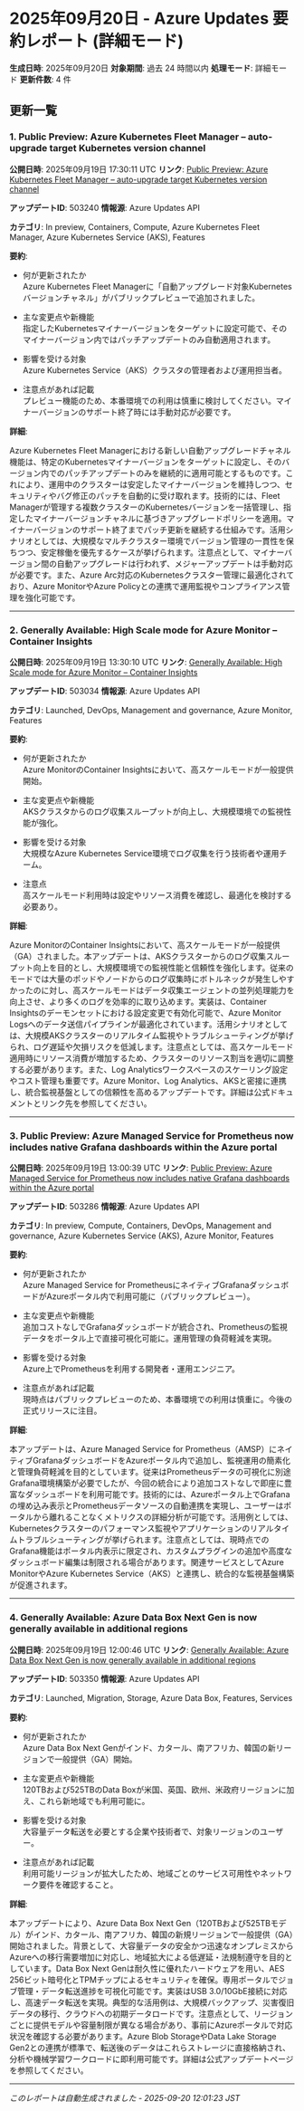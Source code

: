 # 2025年09月20日 - Azure Updates 要約レポート (詳細モード)

**生成日時**: 2025年09月20日
**対象期間**: 過去 24 時間以内
**処理モード**: 詳細モード
**更新件数**: 4 件

## 更新一覧

### 1. Public Preview: Azure Kubernetes Fleet Manager – auto-upgrade target Kubernetes version channel 

**公開日時**: 2025年09月19日 17:30:11 UTC
**リンク**: [Public Preview: Azure Kubernetes Fleet Manager – auto-upgrade target Kubernetes version channel ](https://azure.microsoft.com/updates?id=503240)

**アップデートID**: 503240
**情報源**: Azure Updates API

**カテゴリ**: In preview, Containers, Compute, Azure Kubernetes Fleet Manager, Azure Kubernetes Service (AKS), Features

**要約**:

- 何が更新されたか  
Azure Kubernetes Fleet Managerに「自動アップグレード対象Kubernetesバージョンチャネル」がパブリックプレビューで追加されました。

- 主な変更点や新機能  
指定したKubernetesマイナーバージョンをターゲットに設定可能で、そのマイナーバージョン内ではパッチアップデートのみ自動適用されます。

- 影響を受ける対象  
Azure Kubernetes Service（AKS）クラスタの管理者および運用担当者。

- 注意点があれば記載  
プレビュー機能のため、本番環境での利用は慎重に検討してください。マイナーバージョンのサポート終了時には手動対応が必要です。

**詳細**:

Azure Kubernetes Fleet Managerにおける新しい自動アップグレードチャネル機能は、特定のKubernetesマイナーバージョンをターゲットに設定し、そのバージョン内でのパッチアップデートのみを継続的に適用可能とするものです。これにより、運用中のクラスターは安定したマイナーバージョンを維持しつつ、セキュリティやバグ修正のパッチを自動的に受け取れます。技術的には、Fleet Managerが管理する複数クラスターのKubernetesバージョンを一括管理し、指定したマイナーバージョンチャネルに基づきアップグレードポリシーを適用。マイナーバージョンのサポート終了までパッチ更新を継続する仕組みです。活用シナリオとしては、大規模なマルチクラスター環境でバージョン管理の一貫性を保ちつつ、安定稼働を優先するケースが挙げられます。注意点として、マイナーバージョン間の自動アップグレードは行われず、メジャーアップデートは手動対応が必要です。また、Azure Arc対応のKubernetesクラスター管理に最適化されており、Azure MonitorやAzure Policyとの連携で運用監視やコンプライアンス管理を強化可能です。

---

### 2. Generally Available: High Scale mode for Azure Monitor – Container Insights 

**公開日時**: 2025年09月19日 13:30:10 UTC
**リンク**: [Generally Available: High Scale mode for Azure Monitor – Container Insights ](https://azure.microsoft.com/updates?id=503034)

**アップデートID**: 503034
**情報源**: Azure Updates API

**カテゴリ**: Launched, DevOps, Management and governance, Azure Monitor, Features

**要約**:

- 何が更新されたか  
Azure MonitorのContainer Insightsにおいて、高スケールモードが一般提供開始。

- 主な変更点や新機能  
AKSクラスタからのログ収集スループットが向上し、大規模環境での監視性能が強化。

- 影響を受ける対象  
大規模なAzure Kubernetes Service環境でログ収集を行う技術者や運用チーム。

- 注意点  
高スケールモード利用時は設定やリソース消費を確認し、最適化を検討する必要あり。

**詳細**:

Azure MonitorのContainer Insightsにおいて、高スケールモードが一般提供（GA）されました。本アップデートは、AKSクラスターからのログ収集スループット向上を目的とし、大規模環境での監視性能と信頼性を強化します。従来のモードでは大量のポッドやノードからのログ収集時にボトルネックが発生しやすかったのに対し、高スケールモードはデータ収集エージェントの並列処理能力を向上させ、より多くのログを効率的に取り込めます。実装は、Container Insightsのデーモンセットにおける設定変更で有効化可能で、Azure Monitor Logsへのデータ送信パイプラインが最適化されています。活用シナリオとしては、大規模AKSクラスターのリアルタイム監視やトラブルシューティングが挙げられ、ログ遅延や欠損リスクを低減します。注意点としては、高スケールモード適用時にリソース消費が増加するため、クラスターのリソース割当を適切に調整する必要があります。また、Log Analyticsワークスペースのスケーリング設定やコスト管理も重要です。Azure Monitor、Log Analytics、AKSと密接に連携し、統合監視基盤としての信頼性を高めるアップデートです。詳細は公式ドキュメントとリンク先を参照してください。

---

### 3. Public Preview: Azure Managed Service for Prometheus now includes native Grafana dashboards within the Azure portal

**公開日時**: 2025年09月19日 13:00:39 UTC
**リンク**: [Public Preview: Azure Managed Service for Prometheus now includes native Grafana dashboards within the Azure portal](https://azure.microsoft.com/updates?id=503286)

**アップデートID**: 503286
**情報源**: Azure Updates API

**カテゴリ**: In preview, Compute, Containers, DevOps, Management and governance, Azure Kubernetes Service (AKS), Azure Monitor, Features

**要約**:

- 何が更新されたか  
Azure Managed Service for PrometheusにネイティブGrafanaダッシュボードがAzureポータル内で利用可能に（パブリックプレビュー）。

- 主な変更点や新機能  
追加コストなしでGrafanaダッシュボードが統合され、Prometheusの監視データをポータル上で直接可視化可能に。運用管理の負荷軽減を実現。

- 影響を受ける対象  
Azure上でPrometheusを利用する開発者・運用エンジニア。

- 注意点があれば記載  
現時点はパブリックプレビューのため、本番環境での利用は慎重に。今後の正式リリースに注目。

**詳細**:

本アップデートは、Azure Managed Service for Prometheus（AMSP）にネイティブGrafanaダッシュボードをAzureポータル内で追加し、監視運用の簡素化と管理負荷軽減を目的としています。従来はPrometheusデータの可視化に別途Grafana環境構築が必要でしたが、今回の統合により追加コストなしで即座に豊富なダッシュボードを利用可能です。技術的には、Azureポータル上でGrafanaの埋め込み表示とPrometheusデータソースの自動連携を実現し、ユーザーはポータルから離れることなくメトリクスの詳細分析が可能です。活用例としては、Kubernetesクラスターのパフォーマンス監視やアプリケーションのリアルタイムトラブルシューティングが挙げられます。注意点としては、現時点でのGrafana機能はポータル内表示に限定され、カスタムプラグインの追加や高度なダッシュボード編集は制限される場合があります。関連サービスとしてAzure MonitorやAzure Kubernetes Service（AKS）と連携し、統合的な監視基盤構築が促進されます。

---

### 4. Generally Available: Azure Data Box Next Gen is now generally available in additional regions

**公開日時**: 2025年09月19日 12:00:46 UTC
**リンク**: [Generally Available: Azure Data Box Next Gen is now generally available in additional regions](https://azure.microsoft.com/updates?id=503350)

**アップデートID**: 503350
**情報源**: Azure Updates API

**カテゴリ**: Launched, Migration, Storage, Azure Data Box, Features, Services

**要約**:

- 何が更新されたか  
Azure Data Box Next Genがインド、カタール、南アフリカ、韓国の新リージョンで一般提供（GA）開始。

- 主な変更点や新機能  
120TBおよび525TBのData Boxが米国、英国、欧州、米政府リージョンに加え、これら新地域でも利用可能に。

- 影響を受ける対象  
大容量データ転送を必要とする企業や技術者で、対象リージョンのユーザー。

- 注意点があれば記載  
利用可能リージョンが拡大したため、地域ごとのサービス可用性やネットワーク要件を確認すること。

**詳細**:

本アップデートにより、Azure Data Box Next Gen（120TBおよび525TBモデル）がインド、カタール、南アフリカ、韓国の新規リージョンで一般提供（GA）開始されました。背景として、大容量データの安全かつ迅速なオンプレミスからAzureへの移行需要増加に対応し、地域拡大による低遅延・法規制遵守を目的としています。Data Box Next Genは耐久性に優れたハードウェアを用い、AES 256ビット暗号化とTPMチップによるセキュリティを確保。専用ポータルでジョブ管理・データ転送進捗を可視化可能です。実装はUSB 3.0/10GbE接続に対応し、高速データ転送を実現。典型的な活用例は、大規模バックアップ、災害復旧データの移行、クラウドへの初期データロードです。注意点として、リージョンごとに提供モデルや容量制限が異なる場合があり、事前にAzureポータルで対応状況を確認する必要があります。Azure Blob StorageやData Lake Storage Gen2との連携が標準で、転送後のデータはこれらストレージに直接格納され、分析や機械学習ワークロードに即利用可能です。詳細は公式アップデートページを参照してください。

---


*このレポートは自動生成されました - 2025-09-20 12:01:23 JST*